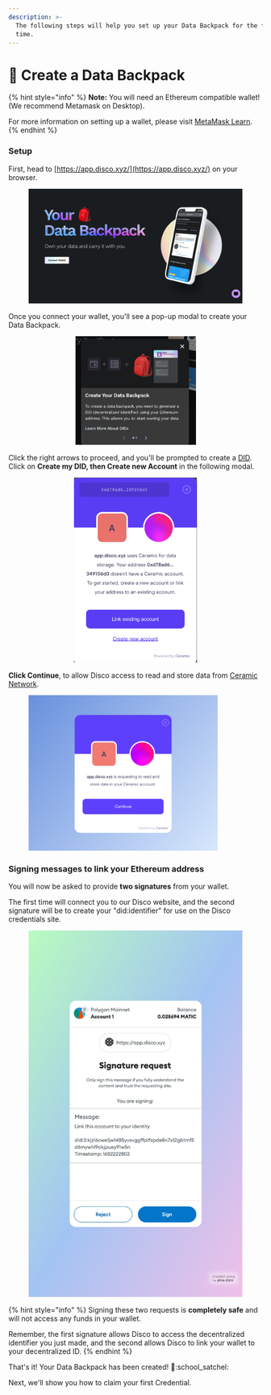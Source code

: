 ```yaml
---
description: >-
  The following steps will help you set up your Data Backpack for the first
  time.
---
```


# 🎒 Create a Data Backpack

{% hint style="info" %}
**Note:** You will need an Ethereum compatible wallet! (We recommend Metamask on Desktop).

For more information on setting up a wallet, please visit [MetaMask Learn](https://learn.metamask.io/).
{% endhint %}

### Setup

First, head to [https://app.disco.xyz/](https://app.disco.xyz/) on your browser.

<figure><img src="../.gitbook/assets/image (19).png" alt=""><figcaption></figcaption></figure>

Once you connect your wallet, you'll see a pop-up modal to create your Data Backpack.

<div align="center">

<figure><img src="../.gitbook/assets/Screen Shot 2023-05-31 at 12.19.32 PM.png" alt="" width="239"><figcaption></figcaption></figure>

</div>

Click the right arrows to proceed, and you'll be prompted to create a [DID](../learn-more/faqs.md). Click on **Create my DID, then Create new Account** in the following modal.



<div align="center">

<figure><img src="../.gitbook/assets/Screen Shot 2023-05-31 at 12.26.26 PM.png" alt="" width="244"><figcaption></figcaption></figure>

</div>

&#x20;**Click Continue**, to allow Disco access to read and store data from [Ceramic Network](https://ceramic.network/).&#x20;

<div data-full-width="true">

<figure><img src="../.gitbook/assets/image (2).png" alt="" width="375"><figcaption></figcaption></figure>

</div>

### **Signing messages to link your Ethereum address**&#x20;

You will now be asked to provide **two signatures** from your wallet.

The first time will connect you to our Disco website, and the second signature will be to create your "did:identifier" for use on the Disco credentials site.

<figure><img src="../.gitbook/assets/image (13).png" alt=""><figcaption></figcaption></figure>

{% hint style="info" %}
Signing these two requests is **completely safe** and will not access any funds in your wallet.&#x20;

Remember, the first signature allows Disco to access the decentralized identifier you just made, and the second allows Disco to link your wallet to your decentralized ID.&#x20;
{% endhint %}

That's it! Your Data Backpack has been created! :tada::school\_satchel:&#x20;

Next, we'll show you how to claim your first Credential.

